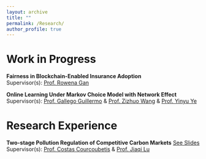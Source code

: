 ```yaml
---
layout: archive
title: ""
permalink: /Research/
author_profile: true
---
```



Work in Progress
=====
**Fairness in Blockchain-Enabled Insurance Adoption**<br>
Supervisor(s): [Prof. Rowena Gan](https://www.smu.edu/cox/Our-People-and-Community/Faculty/Rowena-J-Gan)

**Online Learning Under Markov Choice Model with Network Effect**<br> 
Supervisor(s): [Prof. Gallego Guillermo](https://scholar.google.com/citations?user=FK7w8QIAAAAJ&hl=zh-CN) & [Prof. Zizhuo Wang](https://mypage.cuhk.edu.cn/academics/wangzizhuo/) & [Prof. Yinyu Ye](https://web.stanford.edu/~yyye/)

Research Experience
=====
**Two-stage Pollution Regulation of Competitive Carbon Markets** [See Slides](https://docs.google.com/presentation/d/1pmbLB8UuMx-KbecMRhVRz1Z3nRTvz_DZ/edit?usp=sharing&ouid=102987446174325516956&rtpof=true&sd=true)<br>
Supervisor(s): [Prof. Costas Courcoubetis](https://scholar.google.com/citations?user=_vDxlTUAAAAJ&hl=en) & [Prof. Jiaqi Lu](https://sites.google.com/view/jiaqilu)<br>


